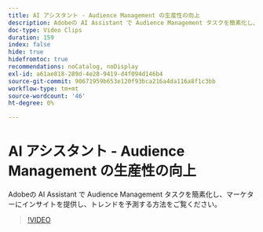 ```yaml
---
title: AI アシスタント - Audience Management の生産性の向上
description: Adobeの AI Assistant で Audience Management タスクを簡素化し、マーケターにインサイトを提供し、トレンドを予測する方法をご覧ください。
doc-type: Video Clips
duration: 159
index: false
hide: true
hidefromtoc: true
recommendations: noCatalog, noDisplay
exl-id: a61ae818-289d-4e28-9419-d4f094d146b4
source-git-commit: 90671959b653e120f93bca216a4da116a8f1c3bb
workflow-type: tm+mt
source-wordcount: '46'
ht-degree: 0%

---
```


# AI アシスタント - Audience Management の生産性の向上

Adobeの AI Assistant で Audience Management タスクを簡素化し、マーケターにインサイトを提供し、トレンドを予測する方法をご覧ください。

<!-- 82_OS512_3442427_158_ai-assistant-boosting-productivity-in-audience-management -->
>[!VIDEO](https://video.tv.adobe.com/v/3459595/?learn=on&enablevpops=true&captions=jpn)
